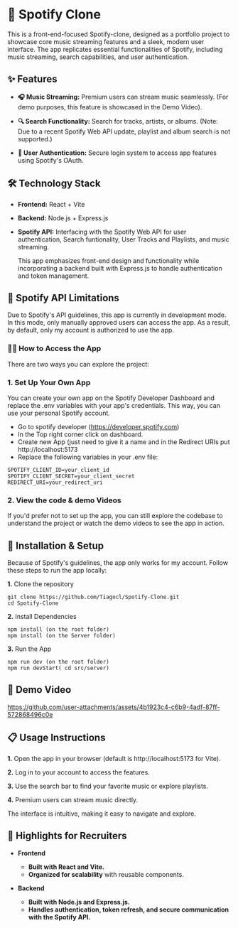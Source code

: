 # 🎵 Spotify Clone 

This is a front-end-focused Spotify-clone, designed as a portfolio project to showcase core music streaming features and a sleek, modern user interface. The app replicates essential functionalities of Spotify, including music streaming, search capabilities, and user authentication. 



## ✨ Features

- **🎧 Music Streaming:** Premium users can stream music seamlessly.
(For demo purposes, this feature is showcased in the Demo Video).

- **🔍 Search Functionality:**  Search for tracks, artists, or albums.
(Note: Due to a recent Spotify Web API update, playlist and album search is not supported.)

- **🔑 User Authentication:** Secure login system to access app features using Spotify's OAuth.



## 🛠️ Technology Stack

- **Frontend:** React + Vite

- **Backend:** Node.js + Express.js

- **Spotify API:** Interfacing with the Spotify Web API for user authentication, Search funtionality, User Tracks and Playlists, and music streaming.

  This app emphasizes front-end design and functionality while incorporating a backend built with Express.js to handle authentication and token management.

## 🛑 Spotify API Limitations

Due to Spotify's API guidelines, this app is currently in development mode. In this mode, only manually approved users can access the app. As a result, by default, only my account is authorized to use the app.

### 👨‍💻 How to Access the App

There are two ways you can explore the project:

### **1.** Set Up Your Own App

You can create your own app on the Spotify Developer Dashboard and replace the .env variables with your app's credentials. This way, you can use your personal Spotify account.

- Go to spotify developer (https://developer.spotify.com)
- In the Top right corner click on dashboard.
- Create new App (just need to give it a name and in the Redirect URIs put http://localhost:5173
- Replace the following variables in your .env file:
```
SPOTIFY_CLIENT_ID=your_client_id
SPOTIFY_CLIENT_SECRET=your_client_secret
REDIRECT_URI=your_redirect_uri
```

### **2.** View the code & demo Videos 
  
If you'd prefer not to set up the app, you can still explore the codebase to understand the project or watch the demo videos to see the app in action.

## 🚀 Installation & Setup

Because of Spotify's guidelines, the app only works for my account.
Follow these steps to run the app locally:

**1.** Clone the repository
```
git clone https://github.com/Tiagocl/Spotify-Clone.git
cd Spotify-Clone
```
**2.** Install Dependencies
```
npm install (on the root folder)
npm install (on the Server folder)
```

**3.** Run the App
```
npm run dev (on the root folder)
npm run devStart( cd src/server)
```


## 🎥 Demo Video



https://github.com/user-attachments/assets/4b1923c4-c6b9-4adf-87ff-572868496c0e

## 📋 Usage Instructions

**1.** Open the app in your browser (default is http://localhost:5173 for Vite).

**2.** Log in to your account to access the features.

**3.** Use the search bar to find your favorite music or explore playlists.

**4.** Premium users can stream music directly.

The interface is intuitive, making it easy to navigate and explore.

## 🌟 Highlights for Recruiters

- **Frontend**

   - **Built with React and Vite.**  
   - **Organized for scalability** with reusable components.


- **Backend**

   - **Built with Node.js and Express.js.**  
   - **Handles authentication, token refresh, and secure communication with the Spotify API.**




